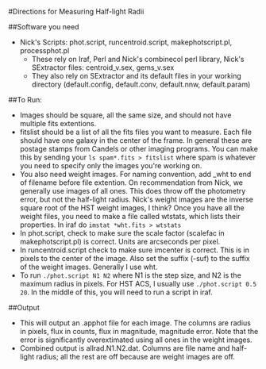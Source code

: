 #Directions for Measuring Half-light Radii

##Software you need
* Nick's Scripts: phot.script, runcentroid.script, makephotscript.pl, processphot.pl
	* These rely on Iraf, Perl and Nick's combinecol perl library, Nick's SExtractor files: centroid_v.sex, gems_v.sex
	* They also rely on SExtractor and its default files in your working directory (default.config, default.conv, default.nnw, default.param)





##To Run:
* Images should be square, all the same size, and should not have multiple fits extentions.
* fitslist should be a list of all the fits files you want to measure. Each file should have one galaxy in the center of the frame. In general these are postage stamps from Candels or other imaging programs. You can make this by sending your ```ls spam*.fits > fitslist``` where spam is whatever you need to specify only the images you're working on. 
* You also need weight images. For naming convention, add _wht to end of filename before file extention. On recommendation from Nick, we generally use images of all ones. This does throw off the photometry error, but not the half-light radius. Nick's weight images are the inverse square root of the HST weight images, I think? Once you have all the weight files, you need to make a file called wtstats, which lists their properties. In iraf do ```imstat *wht.fits > wtstats```
* In phot.script, check to make sure the scale factor (scalefac in makephotscript.pl) is correct. Units are arcseconds per pixel.
* In runcentroid.script check to make sure imcenter is correct. This is in pixels to the center of the image. Also set the suffix (-suf) to the suffix of the weight images. Generally I use wht. 
* To run ```./phot.script N1 N2``` where N1 is the step size, and N2 is the maximum radius in pixels. For HST ACS, I usually use ```./phot.script 0.5 20```. In the middle of this, you will need to run a script in iraf.

##Output
* This will output an .apphot file for each image. The columns are radius in pixels, flux in counts, flux in magnitude, magnitude error. Note that the error is significantly overextimated using all ones in the weight images.
* Combined output is allrad.N1.N2.dat. Columns are file name and half-light radius; all the rest are off because are weight images are off.